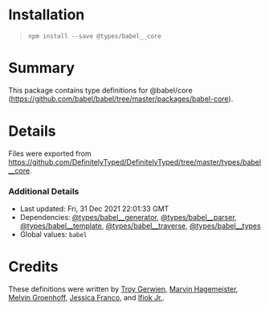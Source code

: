 # Installation

> `npm install --save @types/babel__core`

# Summary

This package contains type definitions for @babel/core (https://github.com/babel/babel/tree/master/packages/babel-core).

# Details

Files were exported from https://github.com/DefinitelyTyped/DefinitelyTyped/tree/master/types/babel__core.

### Additional Details

- Last updated: Fri, 31 Dec 2021 22:01:33 GMT
- Dependencies: [@types/babel\_\_generator](https://npmjs.com/package/@types/babel__generator), [@types/babel\_\_parser](https://npmjs.com/package/@types/babel__parser), [@types/babel\_\_template](https://npmjs.com/package/@types/babel__template), [@types/babel\_\_traverse](https://npmjs.com/package/@types/babel__traverse), [@types/babel\_\_types](https://npmjs.com/package/@types/babel__types)
- Global values: `babel`

# Credits

These definitions were written by [Troy Gerwien](https://github.com/yortus), [Marvin Hagemeister](https://github.com/marvinhagemeister), [Melvin Groenhoff](https://github.com/mgroenhoff), [Jessica Franco](https://github.com/Jessidhia), and [Ifiok Jr.](https://github.com/ifiokjr).
